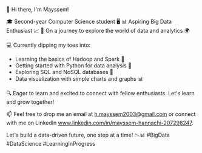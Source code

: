 👋 Hi there, I'm Mayssem!

🎓 Second-year Computer Science student 🖥️
📊 Aspiring Big Data Enthusiast 📈
🌱 On a journey to explore the world of data and analytics 🌍

💻 Currently dipping my toes into:
- Learning the basics of Hadoop and Spark 🚀
- Getting started with Python for data analysis 🐍
- Exploring SQL and NoSQL databases 💾
- Data visualization with simple charts and graphs 📊

🔍 Eager to learn and excited to connect with fellow enthusiasts. Let's learn and grow together!

📫 Feel free to drop me an email at h.mayssem2003@gmail.com or connect with me on LinkedIn www.linkedin.com/in/mayssem-hannachi-207298247.

Let's build a data-driven future, one step at a time! 📉📊 #BigData #DataScience #LearningInProgress


